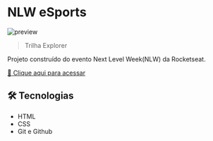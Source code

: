 # NLW eSports

![preview](./.github/preview.png)

> Trilha Explorer

Projeto construído do evento Next Level Week(NLW) da Rocketseat.

[🔗 Clique aqui para acessar](https://amandatec.github.io/nlw_2022_/)


## 🛠 Tecnologias

- HTML
- CSS
- Git e Github

